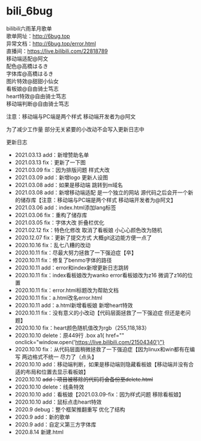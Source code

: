 # bili_6bug
bilibili六雨革月歌单<br>
歌单网址：http://6bug.top<br>
异常文档：http://6bug.top/error.html<br>
直播间：https://live.bilibili.com/22818789<br>
移动端适配@阿文<br>
配色@高橋はるき<br>
字体库@高橋はるき<br>
图片特效@甜甜小仙女<br>
看板娘@自由骑士笃志<br>
heart特效@自由骑士笃志<br>
移动端判断@自由骑士笃志<br>

注意：移动端与PC端是两个样式 移动端开发者为@阿文<br>

为了减少工作量 部分无关紧要的小改动不会写入更新日志中<br>

更新日志
- 2021.03.13 add：新增赞助名单
- 2021.03.13 fix：更新了一下图
- 2021.03.09 fix：因为排版问题 样式大改
- 2021.03.09 add：新增logo 更新人设图
- 2021.03.08 add：如果是移动端 跳转到m域名
- 2021.03.08 add：新增移动端适配 是一个独立的网站 源代码之后会开一个新的储存库【注意：移动端与PC端是两个样式 移动端开发者为@阿文】
- 2021.03.06 add：index.html添加lang标签
- 2021.03.06 fix：重构了储存库
- 2021.03.05 fix：字体大改 折叠栏优化
- 2021.02.12 fix：特色化修改 取消了看板娘 小心心颜色改为随机
- 2020.12.07 fix：更新了提交方式 大概git这边能方便一点了
- 2020.10.16 fix：乱七八糟的改动
- 2020.10.11 fix：尽最大努力拯救了一下强迫症【卒】
- 2020.10.11 fix：修复了benmo字体的路径
- 2020.10.11 add：error和index新增更新日志跳转
- 2020.10.11 fix：index看板娘改为wanko  error看板娘改为z16 微调了z16的位置
- 2020.10.11 fix：error.html标题改为帮助文档
- 2020.10.11 fix：a.html改名error.html
- 2020.10.11 add：a.html新增看板娘 新增heart特效
- 2020.10.11 fix：没有意义的小改动【代码层面拯救了一下强迫症 但还是老问题】
- 2020.10.10 fix：heart颜色随机值改为rgb（255,118,183）
- 2020.10.10 delete：原449行 .box a1{ href="" onclick="window.open('https://live.bilibili.com/21504340')"}
- 2020.10.10 fix：从代码层面稍微拯救了一下强迫症【因为linux和win都有在编写 两边格式不统一 尽力了（点头】
- 2020.10.10 add：移动端判断，如果是移动端则隐藏看板娘【移动端并没有合适的布局和位置去显示看板娘】
- 2020.10.10 <s>add：项目被移除的代码将会备份至delete.html</s>
- 2020.10.10 delete：线条特效
- 2020.10.10 add：看板娘【2021.03.09-fix：因为样式问题 移除看板娘】
- 2020.10.10 add：鼠标点击heart特效
- 2020.9 debug：整个框架推翻重写 优化了结构
- 2020.9 add：新的歌单
- 2020.9 add：自定义第三方字体库
- 2020.8.14 新建.html
